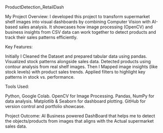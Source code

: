 ProductDetection_RetailDash

My Project Overview:
I developed this project to transform supermarket shelf images into visual dashboards by combining Computer Vision with AI-based sales analysis. It showcases        how image processing (OpenCV) and business insights from CSV data can work together to detect products and track their sales patterns efficiently.

Key Features:

Initially I Cleaned the Dataset and prepared tabular data using pandas.
Visualized stock patterns alongside sales data.
Detected products using contour analysis from real shelf images.
Then I Mapped image insights (like stock levels) with product sales trends.
Applied filters to highlight key patterns in stock vs. performance.

Tools Used:

Python, Google Colab.
OpenCV for Image Processing.
Pandas, NumPy for data analysis.
Matplotlib & Seaborn for dashboard plotting.
GitHub for version control and portfolio showcase.

Project Outcome:
AI Business powered DashBoard that helps me to detect the objects/products from images that aligns with the Actual supermarket sales data.


